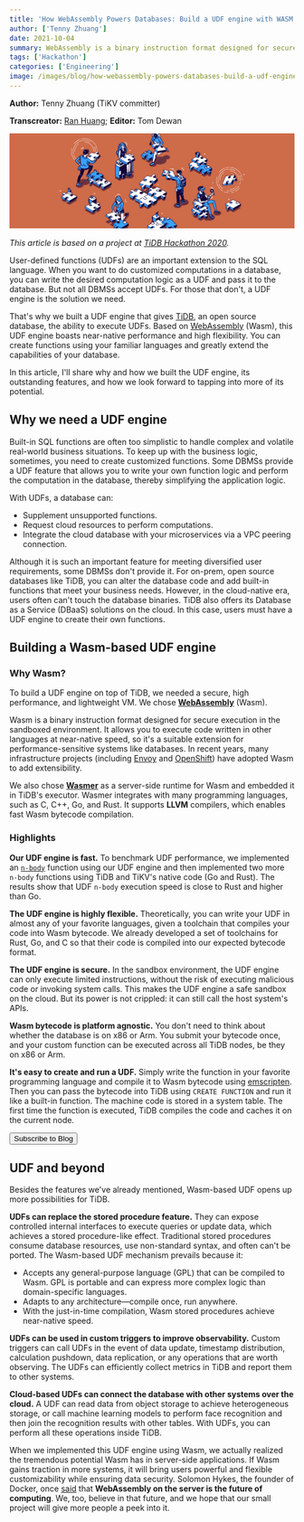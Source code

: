 ```yaml
---
title: 'How WebAssembly Powers Databases: Build a UDF engine with WASM'
author: ['Tenny Zhuang']
date: 2021-10-04
summary: WebAssembly is a binary instruction format designed for secure and near-native execution in the sandboxed environment. This post shares how we use WebAssembly to build a user-defined function engine for TiDB.
tags: ['Hackathon']
categories: ['Engineering']
image: /images/blog/how-webassembly-powers-databases-build-a-udf-engine-with-wasm.png
---
```


**Author:** Tenny Zhuang (TiKV committer)

**Transcreator:** [Ran Huang](https://github.com/ran-huang); **Editor:** Tom Dewan

![How WebAssembly Powers Databases: Build a UDF engine with WASM](media/how-webassembly-powers-databases-build-a-udf-engine-with-wasm.png)

*This article is based on a project at [TiDB Hackathon 2020](https://pingcap.com/community/events/hackathon2020/).*

User-defined functions (UDFs) are an important extension to the SQL language. When you want to do customized computations in a database, you can write the desired computation logic as a UDF and pass it to the database. But not all DBMSs accept UDFs. For those that don't, a UDF engine is the solution we need.

That's why we built a UDF engine that gives [TiDB](https://pingcap.com/products/tidb/), an open source database, the ability to execute UDFs. Based on [WebAssembly](https://en.wikipedia.org/wiki/WebAssembly) (Wasm), this UDF engine boasts near-native performance and high flexibility. You can create functions using your familiar languages and greatly extend the capabilities of your database.

In this article, I'll share why and how we built the UDF engine, its outstanding features, and how we look forward to tapping into more of its potential.

## Why we need a UDF engine

Built-in SQL functions are often too simplistic to handle complex and volatile real-world business situations. To keep up with the business logic, sometimes, you need to create customized functions. Some DBMSs provide a UDF feature that allows you to write your own function logic and perform the computation in the database, thereby simplifying the application logic.

With UDFs, a database can:

* Supplement unsupported functions.
* Request cloud resources to perform computations.
* Integrate the cloud database with your microservices via a VPC peering connection.

Although it is such an important feature for meeting diversified user requirements, some DBMSs don't provide it. For on-prem, open source databases like TiDB, you can alter the database code and add built-in functions that meet your business needs. However, in the cloud-native era, users often can't touch the database binaries. TiDB also offers its Database as a Service (DBaaS) solutions on the cloud. In this case, users must have a UDF engine to create their own functions.

## Building a Wasm-based UDF engine

### Why Wasm?

To build a UDF engine on top of TiDB, we needed a secure, high performance, and lightweight VM. We chose **[WebAssembly](https://webassembly.org/)** (Wasm).

Wasm is a binary instruction format designed for secure execution in the sandboxed environment. It allows you to execute code written in other languages at near-native speed, so it's a suitable extension for performance-sensitive systems like databases. In recent years, many infrastructure projects (including [Envoy](https://www.envoyproxy.io/) and [OpenShift](https://www.redhat.com/en/technologies/cloud-computing/openshift)) have adopted Wasm to add extensibility.

We also chose **[Wasmer](https://docs.wasmer.io/)** as a server-side runtime for Wasm and embedded it in TiDB's executor. Wasmer integrates with many programming languages, such as C, C++, Go, and Rust. It supports **LLVM** compilers, which enables fast Wasm bytecode compilation.

### Highlights

**Our UDF engine is fast.** To benchmark UDF performance, we implemented an [`n-body`](https://github.com/tidb-hackathon-2020-wasm-udf/tidb/commit/bbcf0d5748a6462e1030bca07b30d848ea250648) function using our UDF engine and then implemented two more `n-body` functions using TiDB and TiKV's native code (Go and Rust). The results show that UDF `n-body` execution speed is close to Rust and higher than Go.

**The UDF engine is highly flexible.** Theoretically, you can write your UDF in almost any of your favorite languages, given a toolchain that compiles your code into Wasm bytecode. We already developed a set of toolchains for Rust, Go, and C so that their code is compiled into our expected bytecode format.

**The UDF engine is secure.** In the sandbox environment, the UDF engine can only execute limited instructions, without the risk of executing malicious code or invoking system calls. This makes the UDF engine a safe sandbox on the cloud. But its power is not crippled: it can still call the host system's APIs.

**Wasm bytecode is platform agnostic.** You don't need to think about whether the database is on x86 or Arm. You submit your bytecode once, and your custom function can be executed across all TiDB nodes, be they on x86 or Arm.

**It's easy to create and run a UDF.** Simply write the function in your favorite programming language and compile it to Wasm bytecode using [emscripten](https://emscripten.org/). Then you can pass the bytecode into TiDB using `CREATE FUNCTION` and run it like a built-in function. The machine code is stored in a system table. The first time the function is executed, TiDB compiles the code and caches it on the current node.

<div class="trackable-btns">
  <a href="https://share.hsforms.com/1e2W03wLJQQKPd1d9rCbj_Q2npzm" onclick="trackViews('How WebAssembly Powers Databases: Build a UDF engine with WASM', 'subscribe-blog-btn-middle')"><button>Subscribe to Blog</button></a>
</div>

## UDF and beyond

Besides the features we've already mentioned, Wasm-based UDF opens up more possibilities for TiDB.

**UDFs can replace the stored procedure feature.** They can expose controlled internal interfaces to execute queries or update data, which achieves a stored procedure-like effect. Traditional stored procedures consume database resources, use non-standard syntax, and often can't be ported. The Wasm-based UDF mechanism prevails because it:

* Accepts any general-purpose language (GPL) that can be compiled to Wasm. GPL is portable and can express more complex logic than domain-specific languages.
* Adapts to any architecture—compile once, run anywhere.
* With the just-in-time compilation, Wasm stored procedures achieve near-native speed.

**UDFs can be used in custom triggers to improve observability.** Custom triggers can call UDFs in the event of data update, timestamp distribution, calculation pushdown, data replication, or any operations that are worth observing. The UDFs can efficiently collect metrics in TiDB and report them to other systems.

**Cloud-based UDFs can connect the database with other systems over the cloud.** A UDF can read data from object storage to achieve heterogeneous storage, or call machine learning models to perform face recognition and then join the recognition results with other tables. With UDFs, you can perform all these operations inside TiDB.

When we implemented this UDF engine using Wasm, we actually realized the tremendous potential Wasm has in server-side applications. If Wasm gains traction in more systems, it will bring users powerful and flexible customizability while ensuring data security. Solomon Hykes, the founder of Docker, once [said](https://twitter.com/solomonstre/status/1111004913222324225) that **WebAssembly on the server is the future of computing**. We, too, believe in that future, and we hope that our small project will give more people a peek into it.
